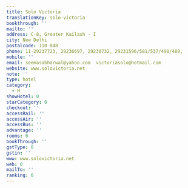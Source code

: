 ```yaml
---
title: Solo Victoria
translationKey: solo-victoria
bookthrough: ''
mailto: ''
address: C-8, Greater Kailash - I
city: New Delhi
postalcode: 110 048
phone: 11-29237723, 29236697, 29230732, 29231596/581/537/498/489,
mobile: ''
email: seemasabharwal@yahoo.com  victoriasolo@hotmail.com
website: www.solovictoria.net
note: ''
type: hotel
category:
  - H
showHotel: 0
starCategory: 0
checkout: ''
accessRail: ''
accessAir: ''
accessBus: ''
advantage: ''
rooms: 0
bookThrough: ''
gstType: 0
gstin: ''
www: www.solovictoria.net
web: 0
mailTo: ''
ranking: 0
---
```







